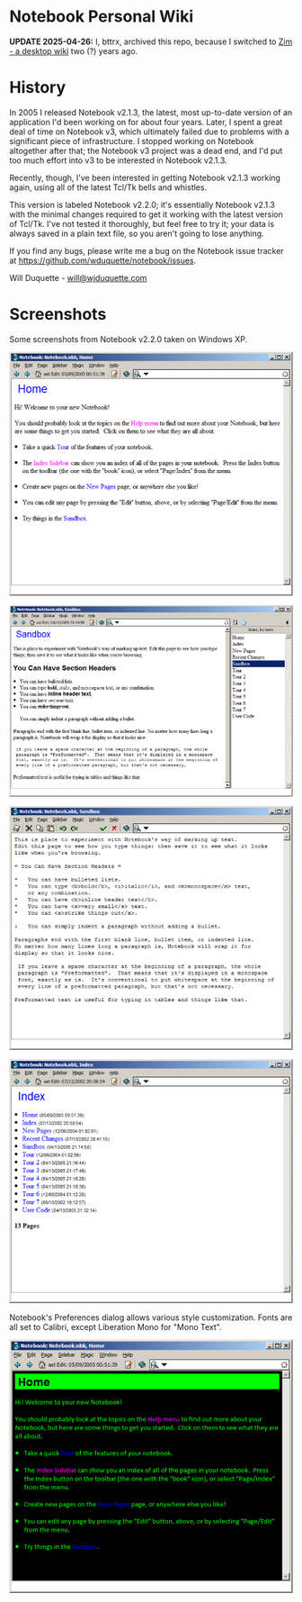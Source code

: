 # Notebook Personal Wiki

**UPDATE 2025-04-26:** I, bttrx, archived this repo, because I switched to [Zim \- a desktop wiki](https://zim-wiki.org/ "Zim - a desktop wiki") two (?) years ago.

# History

In 2005 I released Notebook v2.1.3, the latest, most up-to-date version of
an application I'd been working on for about four years.  Later, I spent
a great deal of time on Notebook v3, which ultimately failed due to problems
with a significant piece of infrastructure.  I stopped working on Notebook
altogether after that; the Notebook v3 project was a dead end, and I'd put
too much effort into v3 to be interested in Notebook v2.1.3.  

Recently, though, I've been interested in getting Notebook v2.1.3 working
again, using all of the latest Tcl/Tk bells and whistles.

This version is labeled Notebook v2.2.0; it's essentially Notebook v2.1.3
with the minimal changes required to get it working with the latest version
of Tcl/Tk.  I've not tested it thoroughly, but feel free to try it; your
data is always saved in a plain text file, so you aren't going to lose anything.

If you find any bugs, please write me a bug on the Notebook issue tracker
at https://github.com/wduquette/notebook/issues.

Will Duquette - will@wjduquette.com

# Screenshots

Some screenshots from Notebook v2.2.0 taken on Windows XP.

![Home page](assets/screenshots/home.png "Home page")

![Sandbox page (with Sidebar open)](assets/screenshots/sandbox_plus_sidebar.png "Sandbox page (with Sidebar open)")

![Editing Sandbox page](assets/screenshots/edit_sandbox.png "Editing Sandbox page")

![Index page](assets/screenshots/index.png "Index page")

Notebook's Preferences dialog allows various style customization. Fonts are all set to Calibri, except Liberation Mono for "Mono Text".

![Home page (neon style)](assets/screenshots/home_neon.png "Home page (neon style)")
